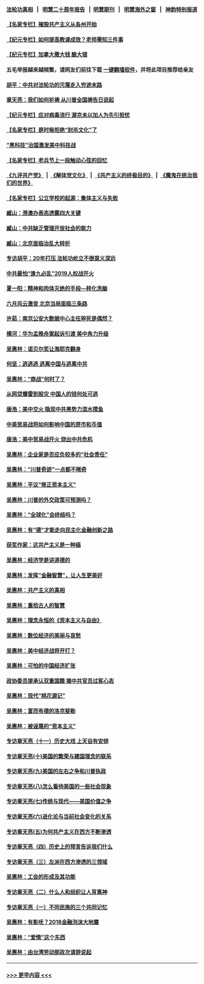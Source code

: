#### [法轮功真相](https://github.com/gfw-breaker/truth/blob/master/README.md?t=0) &nbsp;&nbsp;|&nbsp;&nbsp; [明慧二十周年报告](https://github.com/gfw-breaker/mh-reports/blob/master/README.md?t=0) &nbsp;&nbsp;|&nbsp;&nbsp;[明慧期刊](https://github.com/gfw-breaker/mh-qikan) &nbsp;&nbsp;|&nbsp;&nbsp; [明慧海外之窗](https://github.com/gfw-breaker/mh-news/blob/master/README.md?t=0) &nbsp;&nbsp;|&nbsp;&nbsp; [神韵特别报道](https://github.com/gfw-breaker/mh-news/blob/master/shenyun.md?t=0)
#### [【名家专栏】摧毁共产主义从各州开始](../pages/nsc423/n13076376.md?t=01120253) 
#### [【纪元专栏】如何提高教课成效？老师需知三件事](../pages/nsc423/n12417848.md?t=01120253) 
#### [【纪元专栏】加拿大撒大钱 酿大错](../pages/nsc423/n12406564.md?t=01120253) 
#### 五毛举报越来越频繁，请网友们前往下载 [一键翻墙软件](https://github.com/gfw-breaker/ssr-accounts)，并将此项目推荐给亲友
#### [胡平：中共对法轮功的污蔑走入穷途末路](../pages/nsc423/n12266737.md?t=01120253) 
#### [章天亮：我们如何祈祷 从川普全国祷告日说起](../pages/nsc423/n11944627.md?t=01120253) 
#### [【纪元专栏】应对病毒流行 渥京未以加人为先引担忧](../pages/nsc423/n11875714.md?t=01120253) 
#### [【名家专栏】是时候拒绝“封杀文化”了](../pages/nsc423/n11814093.md?t=01120253) 
#### [“黑科技”治国激发美中科技战](../pages/nsc423/n11638056.md?t=01120253) 
#### [【名家专栏】老兵节上一段触动心弦的回忆](../pages/nsc423/n11646016.md?t=01120253) 
#### [《九评共产党》](https://github.com/begood0513/9ping.md/blob/master/README.md?t=01120305) &nbsp;|&nbsp; [《解体党文化》](../../../../jtdwh.md/blob/master/README.md?t=01120305)  &nbsp;|&nbsp; [《共产主义的终极目的》](../../../../gczydzjmd.md/blob/master/README.md?t=01120305) &nbsp;|&nbsp; [《魔鬼在统治我们的世界》](../../../../mgztzwmdsj.md/blob/master/README.md?t=01120305) 
#### [【名家专栏】公立学校的起源：集体主义与失败](../pages/nsc423/n11601833.md?t=01120253) 
#### [臧山：港澳办表态透露四大关键](../pages/nsc423/n11421628.md?t=01120253) 
#### [臧山：中共缺乏管理开放社会的能力](../pages/nsc423/n11407457.md?t=01120253) 
#### [臧山：北京面临治乱大转折](../pages/nsc423/n11406895.md?t=01120253) 
#### [专访胡平：20年打压 法轮功屹立不倒意义深远](../pages/nsc423/n11398800.md?t=01120253) 
#### [中共最怕“逢九必乱”2019人权战开火](../pages/nsc423/n11385248.md?t=01120253) 
#### [夏一阳：精神和肉体灭绝的手段—转化洗脑](../pages/nsc423/n11368250.md?t=01120253) 
#### [六月风云激变 北京当局面临三条路](../pages/nsc423/n11313668.md?t=01120253) 
#### [许茹：南京公安大数据中心主任猝死是偶然？](../pages/nsc423/n11064744.md?t=01120253) 
#### [横河：华为孟晚舟案起诉引渡 美中角力升级](../pages/nsc423/n11027230.md?t=01120253) 
#### [吴惠林：诺贝尔奖让海耶克翻身](../pages/nsc423/n10890049.md?t=01120253) 
#### [何坚：逃逃逃 逃离中国与逃离中共](../pages/nsc423/n10592891.md?t=01120253) 
#### [吴惠林：“商战”何时了？](../pages/nsc423/n10573558.md?t=01120253) 
#### [从网贷爆雷到股灾 中国人的钱何处可逃](../pages/nsc423/n10572800.md?t=01120253) 
#### [唐浩：美中交火 隐现中共黑势力混水摸鱼](../pages/nsc423/n10544040.md?t=01120253) 
#### [中美贸易战将如何影响中国的房市和币值](../pages/nsc423/n10543697.md?t=01120253) 
#### [唐浩：美中贸易战开火 烧出中共危机](../pages/nsc423/n10540126.md?t=01120253) 
#### [吴惠林：企业家是否应负较多的“社会责任”](../pages/nsc423/n10535022.md?t=01120253) 
#### [吴惠林：“川普奇迹”一点都不稀奇](../pages/nsc423/n10512808.md?t=01120253) 
#### [吴惠林：平议“修正资本主义”](../pages/nsc423/n10495724.md?t=01120253) 
#### [吴惠林：川普的外交政策可预测吗？](../pages/nsc423/n10462387.md?t=01120253) 
#### [吴惠林：“全球化”会终结吗？](../pages/nsc423/n10452838.md?t=01120253) 
#### [吴惠林：有“德”才能走向民主化金融创新之路](../pages/nsc423/n10432292.md?t=01120253) 
#### [获奖作家：这共产主义是一种癌](../pages/nsc423/n10431541.md?t=01120253) 
#### [吴惠林：经济学是讲道德的](../pages/nsc423/n10398014.md?t=01120253) 
#### [吴惠林：发挥“金融智慧”，让人生更美好](../pages/nsc423/n10375019.md?t=01120253) 
#### [吴惠林：共产主义的真相](../pages/nsc423/n10351394.md?t=01120253) 
#### [吴惠林：重拾古人的智慧](../pages/nsc423/n10337691.md?t=01120253) 
#### [吴惠林：理念永恒的《资本主义与自由》](../pages/nsc423/n10316274.md?t=01120253) 
#### [吴惠林：数位经济的美丽与哀愁](../pages/nsc423/n10292946.md?t=01120253) 
#### [吴惠林：美中经济战将开打？](../pages/nsc423/n10258825.md?t=01120253) 
#### [吴惠林：可怕的中国经济扩张](../pages/nsc423/n10219147.md?t=01120253) 
#### [政协委员提承认双重国籍 揭中共官员过客心态](../pages/nsc423/n10208809.md?t=01120253) 
#### [吴惠林：现代“桃花源记”](../pages/nsc423/n10185234.md?t=01120253) 
#### [吴惠林：富而有德的洛克斐勒](../pages/nsc423/n10142264.md?t=01120253) 
#### [吴惠林：被诬蔑的“资本主义”](../pages/nsc423/n10124816.md?t=01120253) 
#### [专访章天亮（十一）历史大戏 上天自有安排](../pages/nsc423/n10094905.md?t=01120253) 
#### [专访章天亮(十)美国的繁荣与建国理念的联系](../pages/nsc423/n10094899.md?t=01120253) 
#### [专访章天亮(九)美国的左右之争和川普执政](../pages/nsc423/n10094889.md?t=01120253) 
#### [专访章天亮(八)怎么看待美国的一些社会现象](../pages/nsc423/n10094857.md?t=01120253) 
#### [专访章天亮(七)传统与现代——美国价值之争](../pages/nsc423/n10093140.md?t=01120253) 
#### [专访章天亮(六)进化论与当前社会变化的关系](../pages/nsc423/n10092036.md?t=01120253) 
#### [专访章天亮(五)为何共产主义在西方不断渗透](../pages/nsc423/n10083620.md?t=01120253) 
#### [专访章天亮（四）历史上的预言告诉我们什么](../pages/nsc423/n10083606.md?t=01120253) 
#### [专访章天亮（三）左派在西方渗透的三领域](../pages/nsc423/n10081115.md?t=01120253) 
#### [吴惠林：工会的形成及其功能](../pages/nsc423/n10080633.md?t=01120253) 
#### [专访章天亮（二）什么人和组织让人背离神](../pages/nsc423/n10076637.md?t=01120253) 
#### [专访章天亮（一）不同民族的三个共同记忆](../pages/nsc423/n10074188.md?t=01120253) 
#### [吴惠林：有影呒？2018金融泡沫大地震](../pages/nsc423/n10040534.md?t=01120253) 
#### [吴惠林：“爱情”这个东西](../pages/nsc423/n10019423.md?t=01120253) 
#### [吴惠林：由台湾劳动部政次请辞说起](../pages/nsc423/n9979679.md?t=01120253) 

----
#### [ >>> 更早内容 <<< ](../indexes/nsc423-earlier.md?t=01120305)
